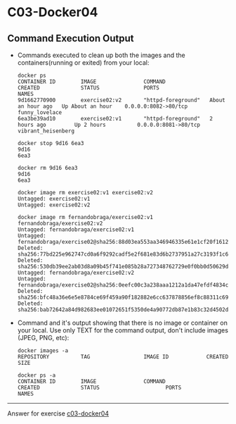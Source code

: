 # C03-Docker04

## Command Execution Output

- Commands executed to clean up both the images and the containers(running or exited) from your local:

  ```
  docker ps
  CONTAINER ID        IMAGE               COMMAND              CREATED             STATUS              PORTS                  NAMES
  9d1662770900        exercise02:v2       "httpd-foreground"   About an hour ago   Up About an hour    0.0.0.0:8082->80/tcp   funny_lovelace
  6ea3be39ad10        exercise02:v1       "httpd-foreground"   2 hours ago         Up 2 hours          0.0.0.0:8081->80/tcp   vibrant_heisenberg

  docker stop 9d16 6ea3
  9d16
  6ea3

  docker rm 9d16 6ea3
  9d16
  6ea3

  docker image rm exercise02:v1 exercise02:v2
  Untagged: exercise02:v1
  Untagged: exercise02:v2

  docker image rm fernandobraga/exercise02:v1 fernandobraga/exercise02:v2
  Untagged: fernandobraga/exercise02:v1
  Untagged: fernandobraga/exercise02@sha256:88d03ea553aa346946335e61e1cf20f1612bcb28dbddd53a15926cd87f2ee522
  Deleted: sha256:77bd225e962747cd0a6f9292cadf5e2f681e83d6b2737951a27c3193f1c60ddc
  Deleted: sha256:530db39ee2ab03d8a09b45f741e085b28a727348762729e0f0bb0d50629de84c
  Untagged: fernandobraga/exercise02:v2
  Untagged: fernandobraga/exercise02@sha256:0eefc00c3a238aaa1212a1da47efdf4834cf6933ef08aa17ab796adf10355fd6
  Deleted: sha256:bfc48a36e6e5e8784ce69f459a90f182882e6cc637878856ef8c88311c697794
  Deleted: sha256:bab72642a84d982683ee01072651f5350de4a90772db87e1b83c32d4502dacb6
  ```

- Command and it's output showing that there is no image or container on your local. Use only TEXT for the command output, don't include images (JPEG, PNG, etc):

  ```
  docker images -a
  REPOSITORY          TAG                 IMAGE ID            CREATED             SIZE

  docker ps -a
  CONTAINER ID        IMAGE               COMMAND                  CREATED             STATUS                     PORTS                    NAMES
  ```

---

Answer for exercise [c03-docker04](https://github.com/devopsacademyau/academy/blob/af3225a3436f263164e8daebc6bbd1ef3122b900/classes/03class/exercises/c03-docker04/README.md)
